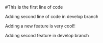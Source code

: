 #This is the first line of code

Adding second line of code in develop branch

Adding a new feature is very cool!!

Adding second feature in develop branch
